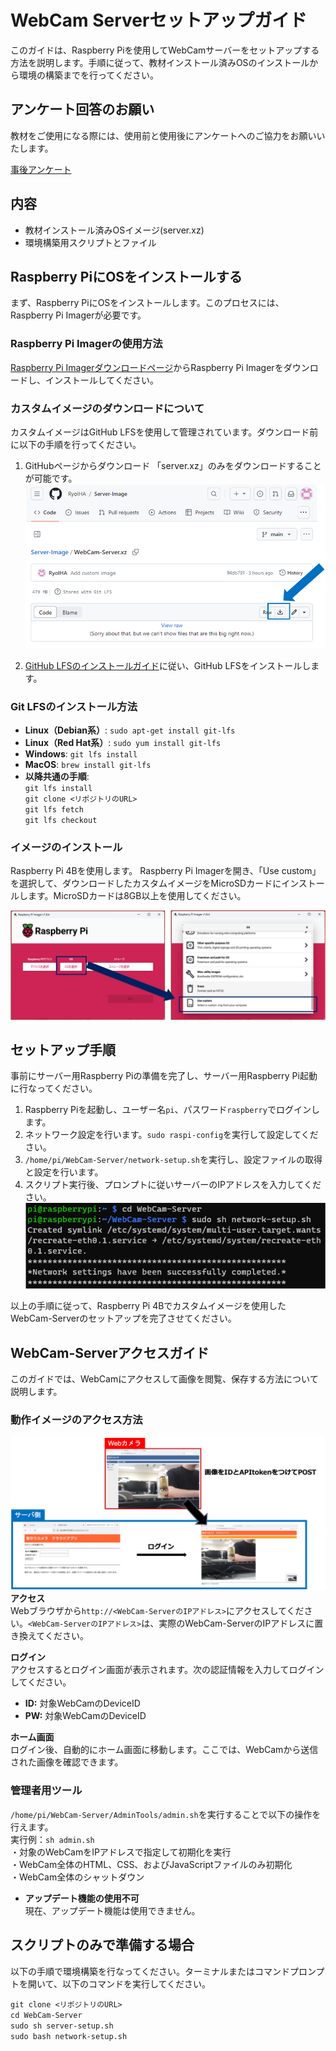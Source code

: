 # WebCam Serverセットアップガイド

このガイドは、Raspberry Piを使用してWebCamサーバーをセットアップする方法を説明します。手順に従って、教材インストール済みOSのインストールから環境の構築までを行ってください。

## アンケート回答のお願い
教材をご使用になる際には、使用前と使用後にアンケートへのご協力をお願いいたします。


[事後アンケート](https://forms.gle/dzUN9MFWpn4Qgbd8A)

## 内容

- 教材インストール済みOSイメージ(server.xz)
- 環境構築用スクリプトとファイル

## Raspberry PiにOSをインストールする

まず、Raspberry PiにOSをインストールします。このプロセスには、Raspberry Pi Imagerが必要です。

### Raspberry Pi Imagerの使用方法

[Raspberry Pi Imagerダウンロードページ](https://www.raspberrypi.com/software/)からRaspberry Pi Imagerをダウンロードし、インストールしてください。

### カスタムイメージのダウンロードについて

カスタムイメージはGitHub LFSを使用して管理されています。ダウンロード前に以下の手順を行ってください。

1. GitHubページからダウンロード
   「server.xz」のみをダウンロードすることが可能です。
   ![Image_Download](Figure/download.png)

2. [GitHub LFSのインストールガイド](https://docs.github.com/ja/repositories/working-with-files/managing-large-files/installing-git-large-file-storage)に従い、GitHub LFSをインストールします。

### Git LFSのインストール方法

- **Linux（Debian系）**: `sudo apt-get install git-lfs`
- **Linux（Red Hat系）**: `sudo yum install git-lfs`
- **Windows**: `git lfs install`
- **MacOS**: `brew install git-lfs`
- **以降共通の手順**:<br>
   `git lfs install`<br>
   `git clone <リポジトリのURL>`<br>
   `git lfs fetch`<br>
   `git lfs checkout`


### イメージのインストール
Raspberry Pi 4Bを使用します。
Raspberry Pi Imagerを開き、「Use custom」を選択して、ダウンロードしたカスタムイメージをMicroSDカードにインストールします。MicroSDカードは8GB以上を使用してください。

![Raspi-Image](Figure/Imager.png)

## セットアップ手順
事前にサーバー用Raspberry Piの準備を完了し、サーバー用Raspberry Pi起動に行なってください。
1. Raspberry Piを起動し、ユーザー名`pi`、パスワード`raspberry`でログインします。
2. ネットワーク設定を行います。`sudo raspi-config`を実行して設定してください。
3. `/home/pi/WebCam-Server/network-setup.sh`を実行し、設定ファイルの取得と設定を行います。
4. スクリプト実行後、プロンプトに従いサーバーのIPアドレスを入力してください。
![Nsetup](Figure/Nsetup.png)

以上の手順に従って、Raspberry Pi 4Bでカスタムイメージを使用したWebCam-Serverのセットアップを完了させてください。

## WebCam-Serverアクセスガイド

このガイドでは、WebCamにアクセスして画像を閲覧、保存する方法について説明します。

### 動作イメージのアクセス方法
![Simage](Figure/Simage.png)
**アクセス**  
   Webブラウザから`http://<WebCam-ServerのIPアドレス>`にアクセスしてください。`<WebCam-ServerのIPアドレス>`は、実際のWebCam-ServerのIPアドレスに置き換えてください。

**ログイン**  
   アクセスするとログイン画面が表示されます。次の認証情報を入力してログインしてください。
   - **ID:** 対象WebCamのDeviceID
   - **PW:** 対象WebCamのDeviceID

**ホーム画面**  
   ログイン後、自動的にホーム画面に移動します。ここでは、WebCamから送信された画像を確認できます。

### 管理者用ツール
`/home/pi/WebCam-Server/AdminTools/admin.sh`を実行することで以下の操作を行えます。<br>
実行例：`sh admin.sh`<br>
・対象のWebCamをIPアドレスで指定して初期化を実行<br>
・WebCam全体のHTML、CSS、およびJavaScriptファイルのみ初期化<br>
・WebCam全体のシャットダウン

- **アップデート機能の使用不可**  
  現在、アップデート機能は使用できません。

## スクリプトのみで準備する場合

以下の手順で環境構築を行なってください。ターミナルまたはコマンドプロンプトを開いて、以下のコマンドを実行してください。

`git clone <リポジトリのURL>`<br>
`cd WebCam-Server`<br>
`sudo sh server-setup.sh`<br>
`sudo bash network-setup.sh`


